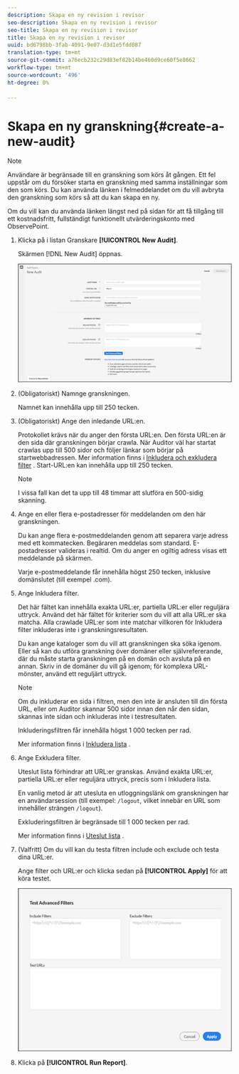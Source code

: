 ```yaml
---
description: Skapa en ny revision i revisor
seo-description: Skapa en ny revision i revisor
seo-title: Skapa en ny revision i revisor
title: Skapa en ny revision i revisor
uuid: bd6798bb-3fab-4091-9e07-d3d1e5fdd087
translation-type: tm+mt
source-git-commit: a76ecb232c29d83ef82b14be460d9ce60f5e8662
workflow-type: tm+mt
source-wordcount: '496'
ht-degree: 0%

---
```



# Skapa en ny granskning{#create-a-new-audit}

>[!NOTE]
>
>Användare är begränsade till en granskning som körs åt gången. Ett fel uppstår om du försöker starta en granskning med samma inställningar som den som körs. Du kan använda länken i felmeddelandet om du vill avbryta den granskning som körs så att du kan skapa en ny.

Om du vill kan du använda länken längst ned på sidan för att få tillgång till ett kostnadsfritt, fullständigt funktionellt utvärderingskonto med ObservePoint.

1. Klicka på i listan Granskare **[!UICONTROL New Audit]**.

   Skärmen [!DNL New Audit] öppnas.

   ![](assets/config.png)

1. (Obligatoriskt) Namnge granskningen.

   Namnet kan innehålla upp till 250 tecken.
1. (Obligatoriskt) Ange den inledande URL:en.

   Protokollet krävs när du anger den första URL:en. Den första URL:en är den sida där granskningen börjar crawla. När Auditor väl har startat crawlas upp till 500 sidor och följer länkar som börjar på startwebbadressen. Mer information finns i [Inkludera och exkludera filter](../create-audit/filters.md) . Start-URL:en kan innehålla upp till 250 tecken.

   >[!NOTE]
   >
   >I vissa fall kan det ta upp till 48 timmar att slutföra en 500-sidig skanning.

1. Ange en eller flera e-postadresser för meddelanden om den här granskningen.

   Du kan ange flera e-postmeddelanden genom att separera varje adress med ett kommatecken. Begäraren meddelas som standard. E-postadresser valideras i realtid. Om du anger en ogiltig adress visas ett meddelande på skärmen.

   Varje e-postmeddelande får innehålla högst 250 tecken, inklusive domänslutet (till exempel .com).
1. Ange Inkludera filter.

   Det här fältet kan innehålla exakta URL:er, partiella URL:er eller reguljära uttryck. Använd det här fältet för kriterier som du vill att alla URL:er ska matcha. Alla crawlade URL:er som inte matchar villkoren för Inkludera filter inkluderas inte i granskningsresultaten.

   Du kan ange kataloger som du vill att granskningen ska söka igenom. Eller så kan du utföra granskning över domäner eller självrefererande, där du måste starta granskningen på en domän och avsluta på en annan. Skriv in de domäner du vill gå igenom; för komplexa URL-mönster, använd ett reguljärt uttryck.

   >[!NOTE]
   >
   >Om du inkluderar en sida i filtren, men den inte är ansluten till din första URL, eller om Auditor skannar 500 sidor innan den når den sidan, skannas inte sidan och inkluderas inte i testresultaten.

   Inkluderingsfiltren får innehålla högst 1 000 tecken per rad.

   Mer information finns i [Inkludera lista](../create-audit/filters.md) .
1. Ange Exkludera filter.

   Uteslut lista förhindrar att URL:er granskas. Använd exakta URL:er, partiella URL:er eller reguljära uttryck, precis som i Inkludera lista.

   En vanlig metod är att utesluta en utloggningslänk om granskningen har en användarsession (till exempel: `/logout`, vilket innebär en URL som innehåller strängen `/logout`).

   Exkluderingsfiltren är begränsade till 1 000 tecken per rad.

   Mer information finns i [Uteslut lista](../create-audit/filters.md) .
1. (Valfritt) Om du vill kan du testa filtren include och exclude och testa dina URL:er.

   Ange filter och URL:er och klicka sedan på **[!UICONTROL Apply]** för att köra testet.

   ![](assets/test-advanced-filters.png)

1. Klicka på **[!UICONTROL Run Report]**.
